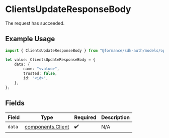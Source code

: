 # ClientsUpdateResponseBody

The request has succeeded.

## Example Usage

```typescript
import { ClientsUpdateResponseBody } from "@formance/sdk-auth/models/operations";

let value: ClientsUpdateResponseBody = {
    data: {
        name: "<value>",
        trusted: false,
        id: "<id>",
    },
};
```

## Fields

| Field                                                  | Type                                                   | Required                                               | Description                                            |
| ------------------------------------------------------ | ------------------------------------------------------ | ------------------------------------------------------ | ------------------------------------------------------ |
| `data`                                                 | [components.Client](../../models/components/client.md) | :heavy_check_mark:                                     | N/A                                                    |